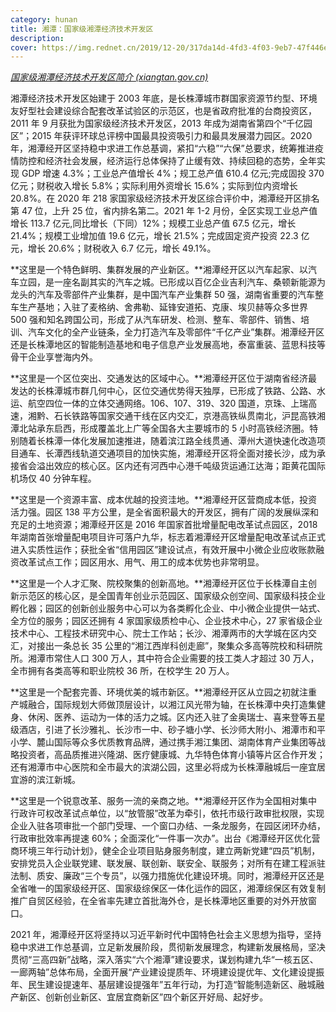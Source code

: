 ```yaml
---
category: hunan
title: 湘潭：国家级湘潭经济技术开发区
description:
cover: https://img.rednet.cn/2019/12-20/317da14d-4fd3-4f03-9eb7-47f446eab072.png
---
```


_[国家级湘潭经济技术开发区简介 (xiangtan.gov.cn)](http://xtjkq.xiangtan.gov.cn/5894/5901/content_962713.html)_

湘潭经济技术开发区始建于 2003 年底，是长株潭城市群国家资源节约型、环境友好型社会建设综合配套改革试验区的示范区，也是省政府批准的台商投资区，2011 年 9 月获批为国家级经济技术开发区，2013 年成为湖南省第四个“千亿园区”；2015 年获评环球总评榜中国最具投资吸引力和最具发展潜力园区。2020 年，湘潭经开区坚持稳中求进工作总基调，紧扣“六稳”“六保”总要求，统筹推进疫情防控和经济社会发展，经济运行总体保持了止缓有效、持续回稳的态势，全年实现 GDP 增速 4.3%；工业总产值增长 4%；规工总产值 610.4 亿元;完成固投 370 亿元；财税收入增长 5.8%；实际利用外资增长 15.6%；实际到位内资增长 20.8%。在 2020 年 218 家国家级经济技术开发区综合评价中，湘潭经开区排名第 47 位，上升 25 位，省内排名第二。2021 年 1-2 月份，全区实现工业总产值增长 113.7 亿元,同比增长（下同）12%；规模工业总产值 67.5 亿元，增长 21.4%；规模工业增加值 19.6 亿元，增长 21.5%；完成固定资产投资 22.3 亿元，增长 20.6%；财税收入 6.7 亿元，增长 49.1%。

**这里是一个特色鲜明、集群发展的产业新区。**湘潭经开区以汽车起家、以汽车立园，是一座名副其实的汽车之城。已形成以百亿企业吉利汽车、桑顿新能源为龙头的汽车及零部件产业集群，是中国汽车产业集群 50 强，湖南省重要的汽车整车生产基地；入驻了麦格纳、舍弗勒、延锋安道拓、克康、埃贝赫等众多世界 500 强和知名跨国公司，形成了从汽车研发、检测、整车、零部件、销售、培训、汽车文化的全产业链条，全力打造汽车及零部件“千亿产业”集群。湘潭经开区还是长株潭地区的智能制造基地和电子信息产业发展高地，泰富重装、蓝思科技等骨干企业享誉海内外。

**这里是一个区位突出、交通发达的区域中心。**湘潭经开区位于湖南省经济最发达的长株潭城市群几何中心，区位交通优势得天独厚，已形成了铁路、公路、水运、航空四位一体的立体交通网络。106、107、319、320 国道，京珠、上瑞高速，湘黔、石长铁路等国家交通干线在区内交汇，京港高铁纵贯南北，沪昆高铁湘潭北站承东启西，形成覆盖北上广等全国各大主要城市的 5 小时高铁经济圈。特别随着长株潭一体化发展加速推进，随着滨江路全线贯通、潭州大道快速化改造项目通车、长潭西线轨道交通项目的加快实施，湘潭经开区将全面对接长沙，成为承接省会溢出效应的核心区。区内还有河西中心港千吨级货运通江达海；距黄花国际机场仅 40 分钟车程。

**这里是一个资源丰富、成本优越的投资洼地。**湘潭经开区营商成本低，投资活力强。园区 138 平方公里，是全省面积最大的开发区，拥有广阔的发展纵深和充足的土地资源；湘潭经开区是 2016 年国家首批增量配电改革试点园区，2018 年湖南首张增量配电项目许可落户九华，标志着湘潭经开区增量配电改革试点正式进入实质性运作；获批全省“信用园区”建设试点，有效开展中小微企业应收账款融资改革试点工作；园区用水、用气、用工的成本优势也非常明显。

**这里是一个人才汇聚、院校聚集的创新高地。**湘潭经开区位于长株潭自主创新示范区的核心区，是全国青年创业示范园区、国家级众创空间、国家级科技企业孵化器；园区的创新创业服务中心可以为各类孵化企业、中小微企业提供一站式、全方位的服务；园区还拥有 4 家国家级质检中心、企业技术中心，27 家省级企业技术中心、工程技术研究中心、院士工作站；长沙、湘潭两市的大学城在区内交汇，对接出一条总长 35 公里的“湘江西岸科创走廊”，聚集众多高等院校和科研院所。湘潭市常住人口 300 万人，其中符合企业需要的技工类人才超过 30 万人，全市拥有各类高等和职业院校 36 所，在校学生 20 万人。

**这里是一个配套完善、环境优美的城市新区。**湘潭经开区从立园之初就注重产城融合，国际规划大师做顶层设计，以湘江风光带为轴，在长株潭中央打造集健身、休闲、医养、运动为一体的活力之城。区内还入驻了金奥瑞士、喜来登等五星级酒店，引进了长沙雅礼、长沙市一中、砂子塘小学、长沙师大附小、湘潭市和平小学、麓山国际等众多优质教育品牌，通过携手湘江集团、湖南体育产业集团等战略投资者，高品质推进兴隆湖、医疗健康城、九华特色体育小镇等片区合作开发；还有湘潭市中心医院和全市最大的滨湖公园，这里必将成为长株潭融城后一座宜居宜游的滨江新城。

**这里是一个锐意改革、服务一流的亲商之地。**湘潭经开区作为全国相对集中行政许可权改革试点单位，以“放管服”改革为牵引，依托市级行政审批权限，实现企业入驻各项审批一个部门受理、一个窗口办结、一条龙服务，在园区闭环办结，行政审批效率再提速 60%；全面深化“一件事一次办”。出台《湘潭经开区优化营商环境三年行动计划》，健全企业项目贴身服务制度，建立两新党建“四员”机制，安排党员入企业联党建、联发展、联创新、联安全、联服务；对所有在建工程派驻法制、质安、廉政“三个专员”，以强力措施优化建设环境。同时，湘潭经开区还是全省唯一的国家级经开区、国家级综保区一体化运作的园区，湘潭综保区有效复制推广自贸区经验，在全省率先建立首批海外仓，是长株潭地区重要的对外开放窗口。

2021 年，湘潭经开区将坚持以习近平新时代中国特色社会主义思想为指导，坚持稳中求进工作总基调，立足新发展阶段，贯彻新发展理念，构建新发展格局，坚决贯彻“三高四新”战略，深入落实“六个湘潭”建设要求，谋划构建九华“一核五区、一廊两轴”总体布局，全面开展“产业建设提质年、环境建设提优年、文化建设提振年、民生建设提速年、基层建设提强年”五年行动，为打造“智能制造新区、融城融产新区、创新创业新区、宜居宜商新区”四个新区开好局、起好步。
